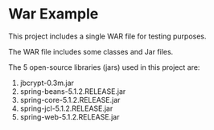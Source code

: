 # War Example

This project includes a single WAR file for testing purposes.

The WAR file includes some classes and Jar files.

The 5 open-source libraries (jars) used in this project are:

1. jbcrypt-0.3m.jar
2. spring-beans-5.1.2.RELEASE.jar
3. spring-core-5.1.2.RELEASE.jar
4. spring-jcl-5.1.2.RELEASE.jar
5. spring-web-5.1.2.RELEASE.jar

